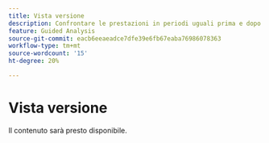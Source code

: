```yaml
---
title: Vista versione
description: Confrontare le prestazioni in periodi uguali prima e dopo il rilascio.
feature: Guided Analysis
source-git-commit: eacb6eeaeadce7dfe39e6fb67eaba76986078363
workflow-type: tm+mt
source-wordcount: '15'
ht-degree: 20%

---
```


# Vista versione

Il contenuto sarà presto disponibile.
